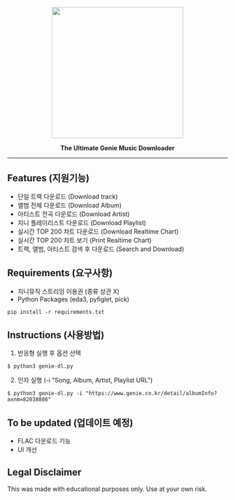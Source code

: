 <p align="center">
<img width = 300px src="https://user-images.githubusercontent.com/57805304/120742890-d1926100-c532-11eb-8248-9f19e589d10f.png" />
</p>

<!-- <h1 align="center">IINA</h1> -->

<p align="center"><b>The Ultimate Genie Music Downloader</b></p>

---

## Features (지원기능) 
* 단일 트랙 다운로드 (Download track)
* 앨범 전체 다운로드 (Download Album)
* 아티스트 전곡 다운로드 (Download Artist)
* 지니 플레이리스트 다운로드 (Download Playlist)
* 실시간 TOP 200 차트 다운로드 (Download Realtime Chart)
* 실시간 TOP 200 차트 보기 (Print Realtime Chart)
* 트랙, 앨범, 아티스트 검색 후 다운로드 (Search and Download)

## Requirements (요구사항)
* 지니뮤직 스트리밍 이용권 (종류 상관 X)
* Python Packages (eda3, pyfiglet, pick)
```
pip install -r requirements.txt
```

## Instructions (사용방법)
1. 반응형 실행 후 옵션 선택
```
$ python3 genie-dl.py
```
2. 인자 실행 (-i "Song, Album, Artist, Playlist URL")
```
$ python3 genie-dl.py -i "https://www.genie.co.kr/detail/albumInfo?axnm=82038886"
```

## To be updated (업데이트 예정)
* FLAC 다운로드 기능
* UI 개선

## Legal Disclaimer
This was made with educational purposes only. Use at your own risk. 
